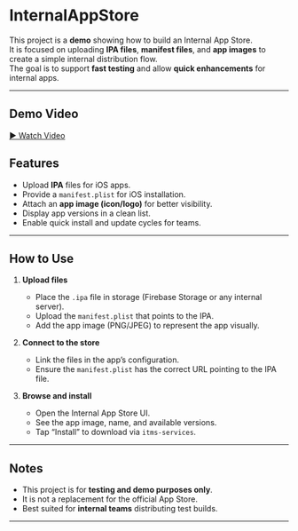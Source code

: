 # InternalAppStore

This project is a **demo** showing how to build an Internal App Store.  
It is focused on uploading **IPA files**, **manifest files**, and **app images** to create a simple internal distribution flow.  
The goal is to support **fast testing** and allow **quick enhancements** for internal apps.  

---


## Demo Video

[▶ Watch Video](https://github.com/user-attachments/assets/6b947e88-ca84-410b-a818-d0f42255cad9)





## Features

- Upload **IPA** files for iOS apps.  
- Provide a `manifest.plist` for iOS installation.  
- Attach an **app image (icon/logo)** for better visibility.  
- Display app versions in a clean list.  
- Enable quick install and update cycles for teams.  

---

## How to Use

1. **Upload files**  
   - Place the `.ipa` file in storage (Firebase Storage or any internal server).  
   - Upload the `manifest.plist` that points to the IPA.  
   - Add the app image (PNG/JPEG) to represent the app visually.  

2. **Connect to the store**  
   - Link the files in the app’s configuration.  
   - Ensure the `manifest.plist` has the correct URL pointing to the IPA file.  

3. **Browse and install**  
   - Open the Internal App Store UI.  
   - See the app image, name, and available versions.  
   - Tap “Install” to download via `itms-services`.  

---

## Notes

- This project is for **testing and demo purposes only**.  
- It is not a replacement for the official App Store.  
- Best suited for **internal teams** distributing test builds.  

---
